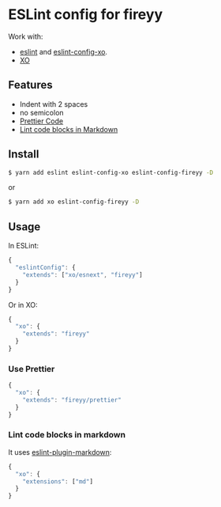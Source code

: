 # ESLint config for fireyy

Work with:

- [eslint](https://eslint.org) and [eslint-config-xo](https://github.com/sindresorhus/eslint-config-xo).
- [XO](https://github.com/sindresorhus/xo)

## Features

- Indent with 2 spaces
- no semicolon
- [Prettier Code](#use-prettier)
- [Lint code blocks in Markdown](#lint-code-blocks-in-markdown)

## Install

```bash
$ yarn add eslint eslint-config-xo eslint-config-fireyy -D
```

or

```bash
$ yarn add xo eslint-config-fireyy -D
```

## Usage

In ESLint:

```js
{
  "eslintConfig": {
    "extends": ["xo/esnext", "fireyy"]
  }
}
```

Or in XO:

```js
{
  "xo": {
    "extends": "fireyy"
  }
}
```

### Use Prettier

```js
{
  "xo": {
    "extends": "fireyy/prettier"
  }
}
```

### Lint code blocks in markdown

It uses [eslint-plugin-markdown](https://github.com/eslint/eslint-plugin-markdown):

```js
{
  "xo": {
    "extensions": ["md"]
  }
}
```
